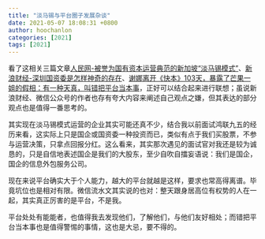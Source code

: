 ```yaml
---
title: "淡马锡与平台圈子发展杂谈"
date: 2021-05-07 18:08:31 +0800
author: hoochanlon
categories: [2021]
tags: [2021]
---
```


看了这相关三篇文章[人民网-被誉为国有资本运营典范的新加坡“淡马锡模式”](http://finance.people.com.cn/n/2015/0323/c1004-26734362.html)、[新浪财经-深圳国资委是怎样神奇的存在](https://baijiahao.baidu.com/s?id=1698888952176306000&wfr=spider&for=pc)、[谢娜离开《快本》103天，暴露了芒果一姐的假相：有一种天真，叫错把平台当本事](https://mp.weixin.qq.com/s?__biz=MjM5MDc0NTY2OA==&mid=2651569375&idx=1&sn=c2a4fdc6624e80fb3b6d9b01346aff0c&scene=0)，正好可以结合起来进行联想；虽说新浪财经、微信公众号的作者也存有夸大内容来阐述自己观点之嫌，但其表达的部分观点也是值得一番思考的。

<!-- more -->

其实现在淡马锡模式运营的企业其实可能还真不少，结合我以前面试鸿联九五的经历来看，这实际上只是国企或国资委一种投资而已，类似有点于我们买股票，不参与运营决策，只拿点回报分红。这么看来，其实那次遇见的面试官对我还是较为诚恳的，只是自信地表述国企是我们的大股东，至少自吹自擂妄语说：我们是国企，国企的信息外包服务公司。

现在来说平台确实大于个人能力，越大的平台就越是这样，要求也常高得离谱。毕竟坑位也是相对有限。微信流水文其实说的也对：整天跟身居高位有权势的人在一起，其实真正厉害的是平台，不是我。

平台处处有能能者，也值得我去发现他们，了解他们，与他们友好相处；而错把平台当本事也是值得警惕的事情，这也是大忌，要不得的。
